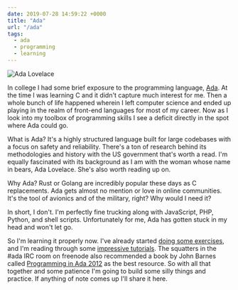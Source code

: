 ```yaml
---
date: 2019-07-28 14:59:22 +0000
title: "Ada"
url: "/ada"
tags:
  - ada
  - programming
  - learning
---
```


![Ada Lovelace](https://labs.tomasino.org/assets/images/ada-lovelace.jpg)

In college I had some brief exposure to the programming language,
[Ada](https://en.wikipedia.org/wiki/Ada_(programming_language)). At the
time I was learning C and it didn't capture much interest for me. Then
a whole bunch of life happened wherein I left computer science and ended
up playing in the realm of front-end languages for most of my career. Now
as I look into my toolbox of programming skills I see a deficit directly
in the spot where Ada could go.

What is Ada? It's a highly structured language built for large codebases
with a focus on safety and reliability. There's a ton of research behind
its methodologies and history with the US government that's worth a read.
I'm equally fascinated with its background as I am with the woman whose
name in bears, Ada Lovelace. She's also worth reading up on.

Why Ada? Rust or Golang are incredibly popular these days as
C replacements. Ada gets almost no mention or love in online communities.
It's the tool of avionics and of the military, right? Why would I need it?

In short, I don't. I'm perfectly fine trucking along with JavaScript, PHP,
Python, and shell scripts. Unfortunately for me, Ada has gotten stuck in
my head and won't let go.

So I'm learning it properly now. I've already started [doing some
exercises](https://github.com/jamestomasino/ada-practice), and I'm reading
through some [impressive
tutorials](https://learn.adacore.com/courses/intro-to-ada). The squatters
in the #ada IRC room on freenode also recommended a book by John Barnes
called [Programming in Ada
2012](https://www.amazon.com/Programming-Ada-2012-John-Barnes/dp/110742481X)
as the best resource. So with all that together and some patience I'm
going to build some silly things and practice. If anything of note comes
up I'll share it here.


<!--  vim: set shiftwidth=4 tabstop=4 expandtab: -->
